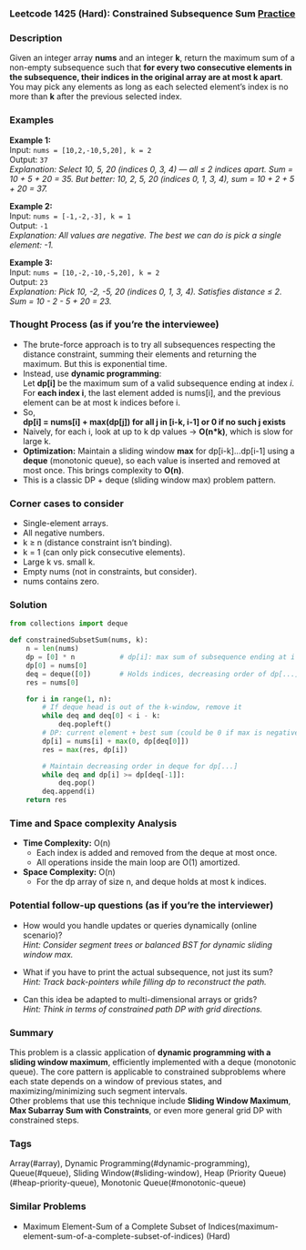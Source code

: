 ### Leetcode 1425 (Hard): Constrained Subsequence Sum [Practice](https://leetcode.com/problems/constrained-subsequence-sum)

### Description  
Given an integer array **nums** and an integer **k**, return the maximum sum of a non-empty subsequence such that **for every two consecutive elements in the subsequence, their indices in the original array are at most k apart**.  
You may pick any elements as long as each selected element’s index is no more than **k** after the previous selected index.

### Examples  

**Example 1:**  
Input: `nums = [10,2,-10,5,20], k = 2`  
Output: `37`  
*Explanation: Select 10, 5, 20 (indices 0, 3, 4) — all ≤ 2 indices apart. Sum = 10 + 5 + 20 = 35. But better: 10, 2, 5, 20 (indices 0, 1, 3, 4), sum = 10 + 2 + 5 + 20 = 37.*

**Example 2:**  
Input: `nums = [-1,-2,-3], k = 1`  
Output: `-1`  
*Explanation: All values are negative. The best we can do is pick a single element: -1.*

**Example 3:**  
Input: `nums = [10,-2,-10,-5,20], k = 2`  
Output: `23`  
*Explanation: Pick 10, -2, -5, 20 (indices 0, 1, 3, 4). Satisfies distance ≤ 2.  
Sum = 10 - 2 - 5 + 20 = 23.*

### Thought Process (as if you’re the interviewee)  
- The brute-force approach is to try all subsequences respecting the distance constraint, summing their elements and returning the maximum. But this is exponential time.
- Instead, use **dynamic programming**:  
  Let **dp[i]** be the maximum sum of a valid subsequence ending at index *i*.  
  For **each index i**, the last element added is nums[i], and the previous element can be at most k indices before i.
- So,  
  **dp[i] = nums[i] + max(dp[j]) for all j in [i-k, i-1] or 0 if no such j exists**
- Naively, for each i, look at up to k dp values → **O(n\*k)**, which is slow for large k.
- **Optimization:** Maintain a sliding window **max** for dp[i-k]...dp[i-1] using a **deque** (monotonic queue), so each value is inserted and removed at most once. This brings complexity to **O(n)**.
- This is a classic DP + deque (sliding window max) problem pattern.

### Corner cases to consider  
- Single-element arrays.
- All negative numbers.
- k ≥ n (distance constraint isn’t binding).
- k = 1 (can only pick consecutive elements).
- Large k vs. small k.
- Empty nums (not in constraints, but consider).
- nums contains zero.

### Solution

```python
from collections import deque

def constrainedSubsetSum(nums, k):
    n = len(nums)
    dp = [0] * n           # dp[i]: max sum of subsequence ending at i
    dp[0] = nums[0]
    deq = deque([0])       # Holds indices, decreasing order of dp[...]
    res = nums[0]

    for i in range(1, n):
        # If deque head is out of the k-window, remove it
        while deq and deq[0] < i - k:
            deq.popleft()
        # DP: current element + best sum (could be 0 if max is negative)
        dp[i] = nums[i] + max(0, dp[deq[0]])
        res = max(res, dp[i])

        # Maintain decreasing order in deque for dp[...]
        while deq and dp[i] >= dp[deq[-1]]:
            deq.pop()
        deq.append(i)
    return res
```

### Time and Space complexity Analysis  

- **Time Complexity:** O(n)  
   - Each index is added and removed from the deque at most once.
   - All operations inside the main loop are O(1) amortized.
- **Space Complexity:** O(n)  
   - For the dp array of size n, and deque holds at most k indices.

### Potential follow-up questions (as if you’re the interviewer)  

- How would you handle updates or queries dynamically (online scenario)?  
  *Hint: Consider segment trees or balanced BST for dynamic sliding window max.*

- What if you have to print the actual subsequence, not just its sum?  
  *Hint: Track back-pointers while filling dp to reconstruct the path.*

- Can this idea be adapted to multi-dimensional arrays or grids?  
  *Hint: Think in terms of constrained path DP with grid directions.*

### Summary
This problem is a classic application of **dynamic programming with a sliding window maximum**, efficiently implemented with a deque (monotonic queue). The core pattern is applicable to constrained subproblems where each state depends on a window of previous states, and maximizing/minimizing such segment intervals.  
Other problems that use this technique include **Sliding Window Maximum**, **Max Subarray Sum with Constraints**, or even more general grid DP with constrained steps.

### Tags
Array(#array), Dynamic Programming(#dynamic-programming), Queue(#queue), Sliding Window(#sliding-window), Heap (Priority Queue)(#heap-priority-queue), Monotonic Queue(#monotonic-queue)

### Similar Problems
- Maximum Element-Sum of a Complete Subset of Indices(maximum-element-sum-of-a-complete-subset-of-indices) (Hard)